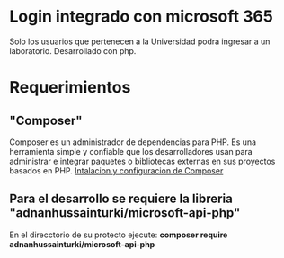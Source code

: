 # Login integrado con microsoft 365
Solo los usuarios que pertenecen a la Universidad podra ingresar a un laboratorio.
Desarrollado con php.
# Requerimientos
## "Composer"
Composer es un administrador de dependencias para PHP. Es una herramienta simple y confiable que los desarrolladores usan para administrar e integrar paquetes o bibliotecas externas en sus proyectos basados en PHP. 
[Intalacion y configuracion de Composer](https://www.hostinger.es/tutoriales/como-instalar-composer#:~:text=Composer%20es%20un%20administrador%20de,o%20aplicaciones%20web%20desde%20cero.)
## Para el desarrollo se requiere la libreria "adnanhussainturki/microsoft-api-php"
En el direcctorio de su protecto ejecute:
__composer require adnanhussainturki/microsoft-api-php__
